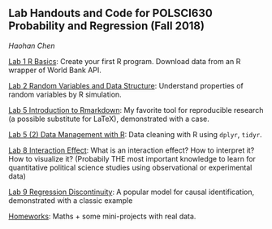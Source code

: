 ## Lab Handouts and Code for POLSCI630 Probability and Regression (Fall 2018)

*Haohan Chen*

[Lab 1 R Basics](../../tree/master/01-R-Basics-Data-Exploration): Create your first R program. Download data from an R wrapper of World Bank API.

[Lab 2 Random Variables and Data Structure](../../tree/master/02-Random-Variable-R-Data-Structure): Understand properties of random variables by R simulation.

[Lab 5 Introduction to Rmarkdown](../../tree/master/05-Intro-to-Rmarkdown): My favorite tool for reproducible research (a possible substitute for LaTeX), demonstrated with a case.

[Lab 5 (2) Data Management with R](../../tree/master/05-R-Data-Management): Data cleaning with R using `dplyr`, `tidyr`.

[Lab 8 Interaction Effect](../../tree/master/08-Interaction-Effect): What is an interaction effect? How to interpret it? How to visualize it? (Probabily THE most important knowledge to learn for quantitative political science studies using observational or experimental data)

[Lab 9 Regression Discontinuity](../../tree/master/09-Regression-Discontinuity): A popular model for causal identification, demonstrated with a classic example

[Homeworks](../../tree/master/Homeworks): Maths + some mini-projects with real data.



